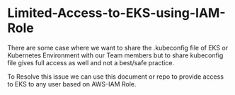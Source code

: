 # Limited-Access-to-EKS-using-IAM-Role

There are some case where we want to share the .kubeconfig file of EKS or Kubernetes Environment with our Team members but to share kubeconfig file gives full access as well and not a best/safe practice.

To Resolve this issue we can use this document or repo to provide access to EKS to any user based on AWS-IAM Role.
